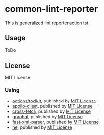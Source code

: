 # common-lint-reporter

This is generalized lint reporter action
tst
## Usage

ToDo

## License

MIT License

### Using

-   [actions/toolkit](https://github.com/actions/toolkit), published by [MIT License](https://github.com/actions/toolkit/blob/master/LICENSE.md)
-   [apollo-client](https://github.com/apollographql/apollo-client), published by [MIT License](https://github.com/apollographql/apollo-client/blob/main/LICENSE)
-   [cross-fetch](https://github.com/lquixada/cross-fetch), published by [MIT License](https://github.com/lquixada/cross-fetch/blob/main/LICENSE)
-   [graphql](https://github.com/graphql/graphql-js), published by [MIT License](https://github.com/graphql/graphql-js/blob/main/LICENSE)
-   [fast-xml-parser](https://github.com/NaturalIntelligence/fast-xml-parser), published by [MIT License](https://github.com/NaturalIntelligence/fast-xml-parser/blob/master/LICENSE)
-   [he](https://github.com/mathiasbynens/he), published by [MIT License](https://github.com/mathiasbynens/he/blob/master/LICENSE-MIT.txt)
